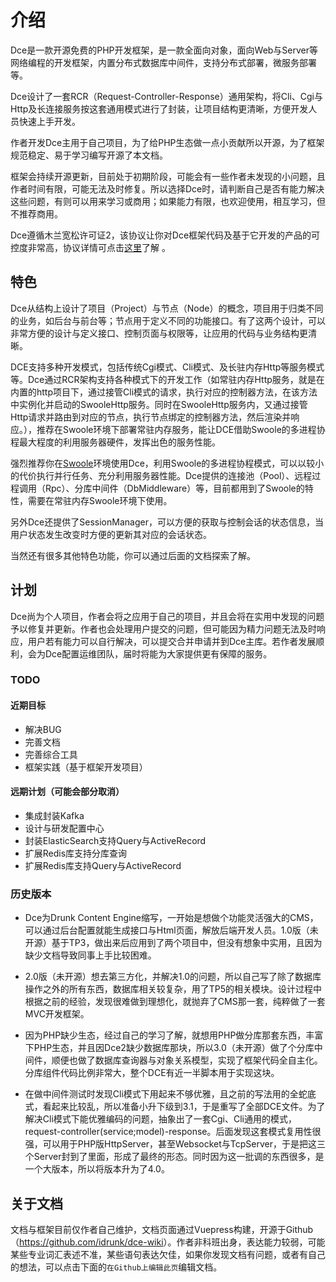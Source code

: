 # 介绍

Dce是一款开源免费的PHP开发框架，是一款全面向对象，面向Web与Server等网络编程的开发框架，内置分布式数据库中间件，支持分布式部署，微服务部署等。

Dce设计了一套RCR（Request-Controller-Response）通用架构，将Cli、Cgi与Http及长连接服务按这套通用模式进行了封装，让项目结构更清晰，方便开发人员快速上手开发。

作者开发Dce主用于自己项目，为了给PHP生态做一点小贡献所以开源，为了框架规范稳定、易于学习编写开源了本文档。

框架会持续开源更新，目前处于初期阶段，可能会有一些作者未发现的小问题，且作者时间有限，可能无法及时修复。所以选择Dce时，请判断自己是否有能力解决这些问题，有则可以用来学习或商用；如果能力有限，也欢迎使用，相互学习，但不推荐商用。

Dce遵循木兰宽松许可证2，该协议让你对Dce框架代码及基于它开发的产品的可控度非常高，协议详情可点击[这里](https://license.coscl.org.cn/MulanPSL2/)了解 。


## 特色

Dce从结构上设计了项目（Project）与节点（Node）的概念，项目用于归类不同的业务，如后台与前台等；节点用于定义不同的功能接口。有了这两个设计，可以非常方便的设计与定义接口、控制页面与权限等，让应用的代码与业务结构更清晰。

DCE支持多种开发模式，包括传统Cgi模式、Cli模式、及长驻内存Http等服务模式等。Dce通过RCR架构支持各种模式下的开发工作（如常驻内存Http服务，就是在内置的http项目下，通过接管Cli模式的请求，执行对应的控制器方法，在该方法中实例化并启动的SwooleHttp服务。同时在SwooleHttp服务内，又通过接管Http请求并路由到对应的节点，执行节点绑定的控制器方法，然后渲染并响应。），推荐在Swoole环境下部署常驻内存服务，能让DCE借助Swoole的多进程协程最大程度的利用服务器硬件，发挥出色的服务性能。

强烈推荐你在[Swoole](https://www.swoole.com/)环境使用Dce，利用Swoole的多进程协程模式，可以以较小的代价执行并行任务、充分利用服务器性能。Dce提供的连接池（Pool）、远程过程调用（Rpc）、分库中间件（DbMiddleware）等，目前都用到了Swoole的特性，需要在常驻内存Swoole环境下使用。

另外Dce还提供了SessionManager，可以方便的获取与控制会话的状态信息，当用户状态发生改变时方便的更新其对应的会话状态。

当然还有很多其他特色功能，你可以通过后面的文档探索了解。


## 计划

Dce尚为个人项目，作者会将之应用于自己的项目，并且会将在实用中发现的问题予以修复并更新。作者也会处理用户提交的问题，但可能因为精力问题无法及时响应，用户若有能力可以自行解决，可以提交合并申请并到Dce主库。若作者发展顺利，会为Dce配置运维团队，届时将能为大家提供更有保障的服务。

### TODO

#### 近期目标

- 解决BUG
- 完善文档
- 完善综合工具
- 框架实践（基于框架开发项目）

#### 远期计划（可能会部分取消）

- 集成封装Kafka
- 设计与研发配置中心
- 封装ElasticSearch支持Query与ActiveRecord
- 扩展Redis库支持分库查询
- 扩展Redis库支持Query与ActiveRecord

### 历史版本

- Dce为Drunk Content Engine缩写，一开始是想做个功能灵活强大的CMS，可以通过后台配置就能生成接口与Html页面，解放后端开发人员。1.0版（未开源）基于TP3，做出来后应用到了两个项目中，但没有想象中实用，且因为缺少文档导致同事上手比较困难。

- 2.0版（未开源）想去第三方化，并解决1.0的问题，所以自己写了除了数据库操作之外的所有东西，数据库相关较复杂，用了TP5的相关模块。设计过程中根据之前的经验，发现很难做到理想化，就抛弃了CMS那一套，纯粹做了一套MVC开发框架。

- 因为PHP缺少生态，经过自己的学习了解，就想用PHP做分库那套东西，丰富下PHP生态，并且因Dce2缺少数据库那块，所以3.0（未开源）做了个分库中间件，顺便也做了数据库查询器与对象关系模型，实现了框架代码全自主化。分库组件代码比例非常大，整个DCE有近一半脚本用于实现这块。

- 在做中间件测试时发现Cli模式下用起来不够优雅，且之前的写法用的全蛇底式，看起来比较乱，所以准备小升下级到3.1，于是重写了全部DCE文件。为了解决Cli模式下能优雅编码的问题，抽象出了一套Cgi、Cli通用的模式，request-controller(service;model)-response。后面发现这套模式复用性很强，可以用于PHP版HttpServer，甚至Websocket与TcpServer，于是把这三个Server封到了里面，形成了最终的形态。同时因为这一批调的东西很多，是一个大版本，所以将版本升为了4.0。


## 关于文档

文档与框架目前仅作者自己维护，文档页面通过Vuepress构建，开源于Github（<https://github.com/idrunk/dce-wiki>）。作者非科班出身，表达能力较弱，可能某些专业词汇表述不准，某些语句表达欠佳，如果你发现文档有问题，或者有自己的想法，可以点击下面的`在Github上编辑此页`编辑文档。